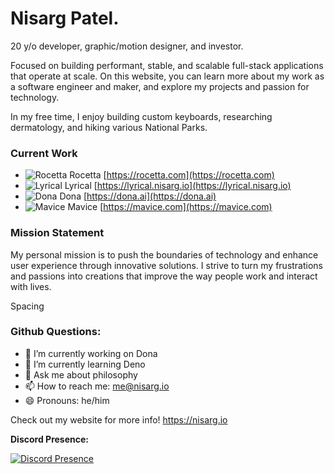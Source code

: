 # Nisarg Patel.

20 y/o developer, graphic/motion designer, and investor.

Focused on building performant, stable, and scalable full-stack applications that operate at scale. On this website, you can learn more about my work as a software engineer and maker, and explore my projects and passion for technology.

In my free time, I enjoy building custom keyboards, researching dermatology, and hiking various National Parks.


### **Current Work**
- ![Rocetta](https://nisarg.io/_next/image?url=%2Fimages%2Fcurrent_work%2Frocetta.png&w=16&q=75) Rocetta [https://rocetta.com](https://rocetta.com)
- ![Lyrical](https://nisarg.io/_next/image?url=%2Fimages%2Fcurrent_work%2Flyrical.jpg&w=16&q=75) Lyrical [https://lyrical.nisarg.io](https://lyrical.nisarg.io)
- ![Dona](https://nisarg.io/_next/image?url=%2Fimages%2Fcurrent_work%2Fdona.jpg&w=16&q=75) Dona [https://dona.ai](https://dona.ai)
- ![Mavice](https://nisarg.io/_next/image?url=%2Fimages%2Fcurrent_work%2Fmavice.jpg&w=16&q=75) Mavice [https://mavice.com](https://mavice.com)



### **Mission Statement**
My personal mission is to push the boundaries of technology and enhance user experience through innovative solutions. I strive to turn my frustrations and passions into creations that improve the way people work and interact with lives.

Spacing

### **Github Questions:**
- 🔭 I’m currently working on Dona
- 🌱 I’m currently learning Deno
- 💬 Ask me about philosophy
- 📫 How to reach me: me@nisarg.io
- 😄 Pronouns: he/him


Check out my website for more info! https://nisarg.io






**Discord Presence:**

[![Discord Presence](https://lanyard.cnrad.dev/api/231643298282864640)](https://discord.com/users/231643298282864640)

